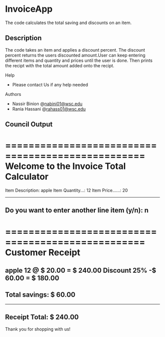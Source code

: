 # InvoiceApp
The code calculates the total saving and discounts on an item.

## Description
The code takes an item and applies a discount percent. The discount percent
returns the users discounted amount.User can keep entering different items and 
quantity and prices until the user is done. Then prints the recipt with the total amount added onto the recipt. 

Help
* Please contact Us if any help needed

Authors
* Nassir Binion @nabini01@wsc.edu
* Rania Hassani @rahass01@wsc.edu

## Council Output


==================================================
Welcome to the Invoice Total Calculator
==================================================

Item Description: apple
Item Quantity...: 12
Item Price......: 20

--------------------------------------------------
Do you want to enter another line item (y/n): n
--------------------------------------------------

==================================================
Customer Receipt
==================================================
apple                  12  @  $ 20.00 = $  240.00
Discount  25%    -$ 60.00 = $  180.00
--------------------------------------------------
Total savings: $   60.00
--------------------------------------------------
--------------------------------------------------
Receipt Total: $  240.00
--------------------------------------------------
Thank you for shopping with us!



